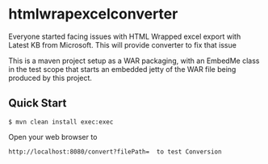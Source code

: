 # htmlwrapexcelconverter
Everyone started facing issues with HTML Wrapped excel export with Latest KB from Microsoft. This will provide converter to fix that issue


This is a maven project setup as a WAR packaging, with an EmbedMe class in
the test scope that starts an embedded jetty of the WAR file being
produced by this project.

Quick Start
-----------

    $ mvn clean install exec:exec

Open your web browser to

    http://localhost:8080/convert?filePath=  to test Conversion
